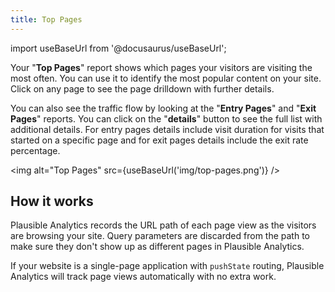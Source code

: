 ```yaml
---
title: Top Pages
--- 
```


import useBaseUrl from '@docusaurus/useBaseUrl';

Your "**Top Pages**" report shows which pages your visitors are visiting the most often. You can use it to identify the most popular content on your site. Click on any page to see the page drilldown with further details.

You can also see the traffic flow by looking at the "**Entry Pages**" and "**Exit Pages**" reports. You can click on the "**details**" button to see the full list with additional details. For entry pages details include visit duration for visits that started on a specific page and for exit pages details include the exit rate percentage.

<img alt="Top Pages" src={useBaseUrl('img/top-pages.png')} />

## How it works

Plausible Analytics records the URL path of each page view as the visitors are browsing your site. Query parameters are discarded from the path to make sure they don't show up as different pages in Plausible Analytics.

If your website is a single-page application with `pushState` routing, Plausible Analytics will track page views automatically with no extra work.

